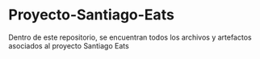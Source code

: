 # Proyecto-Santiago-Eats
Dentro de este repositorio, se encuentran todos los archivos y artefactos asociados al proyecto Santiago Eats
